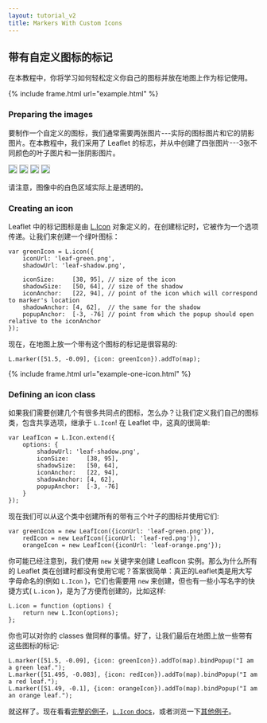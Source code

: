 ```yaml
---
layout: tutorial_v2
title: Markers With Custom Icons
---
```


## 带有自定义图标的标记

在本教程中，你将学习如何轻松定义你自己的图标并放在地图上作为标记使用。

{% include frame.html url="example.html" %}

### Preparing the images

要制作一个自定义的图标，我们通常需要两张图片---实际的图标图片和它的阴影图片。在本教程中，我们采用了 Leaflet 的标志，并从中创建了四张图片---3张不同颜色的叶子图片和一张阴影图片。

<p>
	<img style="border: 1px solid #ccc" src="leaf-green.png" />
	<img style="border: 1px solid #ccc" src="leaf-red.png" />
	<img style="border: 1px solid #ccc" src="leaf-orange.png" />
	<img style="border: 1px solid #ccc" src="leaf-shadow.png" />
</p>

请注意，图像中的白色区域实际上是透明的。

### Creating an icon

Leaflet 中的标记图标是由 [L.Icon](/reference.html#icon) 对象定义的，在创建标记时，它被作为一个选项传递。让我们来创建一个绿叶图标：

	var greenIcon = L.icon({
		iconUrl: 'leaf-green.png',
		shadowUrl: 'leaf-shadow.png',

		iconSize:     [38, 95], // size of the icon
		shadowSize:   [50, 64], // size of the shadow
		iconAnchor:   [22, 94], // point of the icon which will correspond to marker's location
		shadowAnchor: [4, 62],  // the same for the shadow
		popupAnchor:  [-3, -76] // point from which the popup should open relative to the iconAnchor
	});

现在，在地图上放一个带有这个图标的标记是很容易的:

	L.marker([51.5, -0.09], {icon: greenIcon}).addTo(map);

{% include frame.html url="example-one-icon.html" %}

### Defining an icon class

如果我们需要创建几个有很多共同点的图标，怎么办？让我们定义我们自己的图标类，包含共享选项，继承于 `L.Icon`! 在 Leaflet 中，这真的很简单:

	var LeafIcon = L.Icon.extend({
		options: {
			shadowUrl: 'leaf-shadow.png',
			iconSize:     [38, 95],
			shadowSize:   [50, 64],
			iconAnchor:   [22, 94],
			shadowAnchor: [4, 62],
			popupAnchor:  [-3, -76]
		}
	});

现在我们可以从这个类中创建所有的带有三个叶子的图标并使用它们:

	var greenIcon = new LeafIcon({iconUrl: 'leaf-green.png'}),
		redIcon = new LeafIcon({iconUrl: 'leaf-red.png'}),
		orangeIcon = new LeafIcon({iconUrl: 'leaf-orange.png'});

你可能已经注意到，我们使用 `new` 关键字来创建 LeafIcon 实例。那么为什么所有的 Leaflet 类在创建时都没有使用它呢？答案很简单：真正的Leaflet类是用大写字母命名的(例如 `L.Icon` )，它们也需要用 `new` 来创建，但也有一些小写名字的快捷方式( `L.icon` )，是为了方便而创建的，比如这样:

	L.icon = function (options) {
		return new L.Icon(options);
	};

你也可以对你的 classes 做同样的事情。好了，让我们最后在地图上放一些带有这些图标的标记:

	L.marker([51.5, -0.09], {icon: greenIcon}).addTo(map).bindPopup("I am a green leaf.");
	L.marker([51.495, -0.083], {icon: redIcon}).addTo(map).bindPopup("I am a red leaf.");
	L.marker([51.49, -0.1], {icon: orangeIcon}).addTo(map).bindPopup("I am an orange leaf.");

就这样了。现在看看[完整的例子](example.html)，[`L.Icon` docs](/reference.html#icon)，或者浏览一下[其他例子](.../.../examples.html)。
